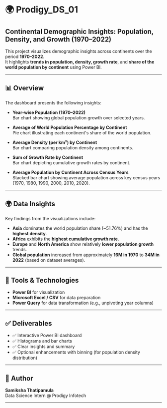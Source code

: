 # 🌍 Prodigy_DS_01  
## **Continental Demographic Insights: Population, Density, and Growth (1970–2022)**

This project visualizes demographic insights across continents over the period **1970–2022**.  
It highlights **trends in population, density, growth rate**, and **share of the world population by continent** using Power BI.

---

## 📊 Overview

The dashboard presents the following insights:

- **Year-wise Population (1970–2022)**  
  Bar chart showing global population growth over selected years.

- **Average of World Population Percentage by Continent**  
  Pie chart illustrating each continent's share of the world population.

- **Average Density (per km²) by Continent**  
  Bar chart comparing population density among continents.

- **Sum of Growth Rate by Continent**  
  Bar chart depicting cumulative growth rates by continent.

- **Average Population by Continent Across Census Years**  
  Stacked bar chart showing average population across key census years (1970, 1980, 1990, 2000, 2010, 2020).

---

## 🌍 Data Insights

Key findings from the visualizations include:

- **Asia** dominates the world population share (~51.76%) and has the **highest density**.
- **Africa** exhibits the **highest cumulative growth rate**.
- **Europe** and **North America** show relatively **lower population growth** trends.
- **Global population** increased from approximately **16M in 1970** to **34M in 2022** (based on dataset averages).

---

## 🧰 Tools & Technologies

- **Power BI** for visualization
- **Microsoft Excel / CSV** for data preparation
- **Power Query** for data transformation (e.g., unpivoting year columns)

---

## ✅ Deliverables

- ✅ Interactive Power BI dashboard
- ✅ Histograms and bar charts
- ✅ Clear insights and summary
- ✅ Optional enhancements with binning (for population density distribution)

---

## 📌 Author

**Samiksha Thatipamula**  
Data Science Intern @ Prodigy Infotech  

---

